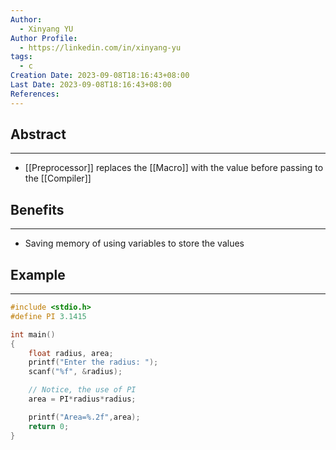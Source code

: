 ```yaml
---
Author:
  - Xinyang YU
Author Profile:
  - https://linkedin.com/in/xinyang-yu
tags:
  - c
Creation Date: 2023-09-08T18:16:43+08:00
Last Date: 2023-09-08T18:16:43+08:00
References:
---
```

## Abstract
---
- [[Preprocessor]] replaces the [[Macro]] with the value before passing to the [[Compiler]]


## Benefits
---
- Saving memory of using variables to store the values


## Example
---
```c
#include <stdio.h>
#define PI 3.1415

int main()
{
    float radius, area;
    printf("Enter the radius: ");
    scanf("%f", &radius);

    // Notice, the use of PI
    area = PI*radius*radius;

    printf("Area=%.2f",area);
    return 0;
}
```